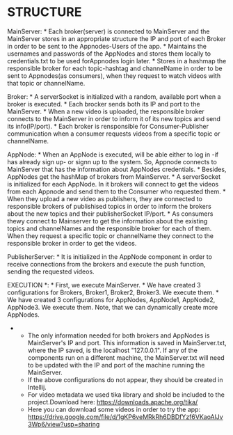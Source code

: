 # STRUCTURE

MainServer:
	* Each broker(server) is connected to MainServer and the MainServer stores in an appropriate structure the IP and port of each Broker in order to be sent to  the Appnodes-Users of the app.
	* Maintains the usernames and passwords of the AppNodes and stores them locally to credentials.txt to be used forAppnodes login later.
	* Stores in a hashmap the responsible broker for each topic-hashtag and channelName in order to be sent to Appnodes(as consumers), when they request to watch videos with that topic or channelName.

Broker:
	* A serverSocket is initialized with a random, available port when a broker is executed.
	* Each brocker sends both its IP and port to the MainServer.
	* When a new video is uploaded, the responsible broker connects to the MainServer in order to inform it of its new topics and send its info(IP/port).
	* Each broker is rensponsible for Consumer-Publisher communication when a consumer requests videos from a specific topic or channelName.

AppNode:
	* When an AppNode is executed, will be able either to log in -if has already sign up- or signn up to the system. So, Appnode connects to MainServer that has the information about AppNodes credentials.
	* Besides, AppNodes get the hashMap of brokers from MainServer.
	* A serverSocket<PublisherServer> is initialized for each AppNode. In it brokers will connect to get the videos from each Appnode and send them to the Consumer who requested them.
	* When they upload a new video as publishers, they are connected to responsible brokers of publishised topics in order to inform the brokers about the new topics and their publisherSocket IP/port.
	* As consumers thewy connect to Mainserver to get the information about the existing topics and channelNames and the responsible broker for each of them. When they request a specific topic or channelName they connect to the responsible broker in order to get the videos.

 PublisherServer:
	* It is initialized in the AppNode component in order to receive connections from the brokers and execute the push function, sending the requested videos.



EXECUTION *:
	* First, we execute MainServer.
	* We have created 3 configurations for Brokers, Broker1, Broker2, Broker3. We execute them.
	* We have created 3 configurations for AppNodes, AppNode1, AppNode2, AppNode3. We execute them. Note, that we can dynamically create more AppNodes.

	
* * The only information needed for both brokers and AppNodes is MainServer's IP and port. This information is saved in MainServer.txt, where the IP saved, is the localhost "127.0.0.1". If any of the components run on a different machine, the MainServer.txt will need to be updated with the IP and port of the machine running the MainServer.
  * If the above configurations do not appear, they should be created in Intellij.
  * For video metadata we used tika library and shold be included to the project.Download here: https://downloads.apache.org/tika/
  * Here you can download some videos in order to try the app: https://drive.google.com/file/d/1gKP6veMRkRh6DBDfYzf6VKaoAlJv3Wp6/view?usp=sharing
